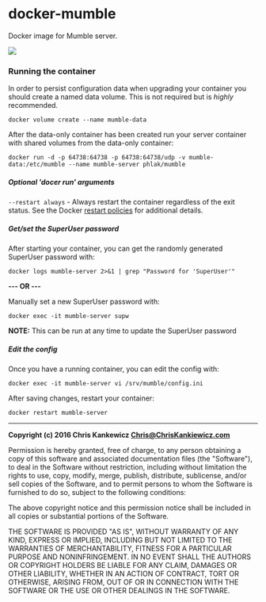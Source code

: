 docker-mumble
=============

Docker image for Mumble server.

[![](https://badge.imagelayers.io/phlak/mumble:latest.svg)](https://imagelayers.io/?images=phlak/mumble:latest 'Get your own badge on imagelayers.io')


### Running the container

In order to persist configuration data when upgrading your container you should create a named data
volume. This is not required but is _highly_ recommended.

    docker volume create --name mumble-data

After the data-only container has been created run your server container with shared volumes from
the data-only container:

    docker run -d -p 64738:64738 -p 64738:64738/udp -v mumble-data:/etc/mumble --name mumble-server phlak/mumble


##### Optional 'docer run' arguments

`--restart always` - Always restart the container regardless of the exit status. See the Docker
                     [restart policies](https://goo.gl/OI87rA) for additional details.


##### Get/set the SuperUser password

After starting your container, you can get the randomly generated SuperUser password with:

    docker logs mumble-server 2>&1 | grep "Password for 'SuperUser'"

**--- OR ---**

Manually set a new SuperUser password with:

    docker exec -it mumble-server supw

**NOTE:** This can be run at any time to update the SuperUser password


##### Edit the config

Once you have a running container, you can edit the config with:

    docker exec -it mumble-server vi /srv/mumble/config.ini

After saving changes, restart your container:

    docker restart mumble-server


-----

**Copyright (c) 2016 Chris Kankewicz <Chris@ChrisKankiewicz.com>**

Permission is hereby granted, free of charge, to any person obtaining a copy
of this software and associated documentation files (the "Software"), to deal
in the Software without restriction, including without limitation the rights
to use, copy, modify, merge, publish, distribute, sublicense, and/or sell
copies of the Software, and to permit persons to whom the Software is
furnished to do so, subject to the following conditions:

The above copyright notice and this permission notice shall be included in
all copies or substantial portions of the Software.

THE SOFTWARE IS PROVIDED "AS IS", WITHOUT WARRANTY OF ANY KIND, EXPRESS OR
IMPLIED, INCLUDING BUT NOT LIMITED TO THE WARRANTIES OF MERCHANTABILITY,
FITNESS FOR A PARTICULAR PURPOSE AND NONINFRINGEMENT. IN NO EVENT SHALL THE
AUTHORS OR COPYRIGHT HOLDERS BE LIABLE FOR ANY CLAIM, DAMAGES OR OTHER
LIABILITY, WHETHER IN AN ACTION OF CONTRACT, TORT OR OTHERWISE, ARISING FROM,
OUT OF OR IN CONNECTION WITH THE SOFTWARE OR THE USE OR OTHER DEALINGS IN
THE SOFTWARE.

